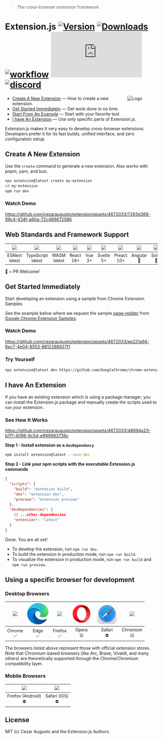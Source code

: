 [npm-version-image]: https://img.shields.io/npm/v/extension.svg?color=0971fe
[npm-version-url]: https://www.npmjs.com/package/extension
[downloads-image]: https://img.shields.io/npm/dm/extension.svg
[downloads-url]: https://npmjs.org/package/extension
[action-image]: https://github.com/extension-js/extension.js/actions/workflows/ci.yml/badge.svg?branch=main
[action-url]: https://github.com/extension-js/extension.js/actions
[coverage-image]: https://img.shields.io/codecov/c/github/extension-js/extension.js
[coverage-url]: https://codecov.io/github/extension-js/extension.js
[discord-image]: https://img.shields.io/discord/1253608412890271755?label=Discord&logo=discord&style=flat
[discord-url]: https://discord.gg/v9h2RgeTSN
[snyk-image]: https://snyk.io/test/github/extension-js/extension/badge.svg
[snyk-url]: https://snyk.io/test/github/extension-js/extension

> The cross-browser extension framework

# Extension.js [![Version][npm-version-image]][npm-version-url] [![Downloads][downloads-image]][downloads-url] [![workflow][action-image]][action-url] [![coverage][coverage-image]][coverage-url] [![discord][discord-image]][discord-url]

<img alt="Logo" align="right" src="https://github.com/user-attachments/assets/698a3b2e-c77a-4857-bd2a-1d2eb180120b" width="20%" />

- [Create A New Extension](#create-a-new-extension) — How to create a new extension.
- [Get Started Immediately](#get-started-immediately) — Get work done in no time.
- [Start From An Example](https://github.com/extension-js/extension.js/tree/main/examples) — Start with your favorite tool.
- [I have An Extension](#i-have-an-extension) — Use only specific parts of Extension.js.

Extension.js makes it very easy to develop cross-browser extensions.<br />Developers prefer it for its fast builds, unified interface, and zero configuration setup.

## Create A New Extension

Use the `create` command to generate a new extension. Also works with pnpm, yarn, and bun.

```bash
npx extension@latest create my-extension
cd my-extension
npm run dev
```

### Watch Demo

https://github.com/cezaraugusto/extension/assets/4672033/7263d368-99c4-434f-a60a-72c489672586

## Web Standards and Framework Support

<!-- For a preview of extensions running these technologies, see the [templates](https://templates.extension.land) website. -->

| <img src="https://github.com/cezaraugusto/extension.js/assets/4672033/a9e2541a-96f0-4caa-9fc9-5fc5c3e901c8" width="70"> | <img src="https://github.com/cezaraugusto/extension.js/assets/4672033/b42c5330-9e2a-4045-99c3-1f7d264dfaf4" width="70"> | <img src="https://github.com/cezaraugusto/extension.js/assets/4672033/f19edff3-9005-4f50-b05c-fba615896a7f" width="70"> | <img src="https://github.com/cezaraugusto/extension.js/assets/4672033/ff64721d-d145-4213-930d-e70193f8d57e" width="70"> | <img src="https://github.com/cezaraugusto/extension.js/assets/4672033/15f1314a-aa65-4ce2-a3f3-cf53c4f730cf" width="70"> | <img src="https://github.com/cezaraugusto/extension.js/assets/4672033/de1082fd-7cf6-4202-8c12-a5c3cd3e5b42" width="70"> | <img src="https://github.com/cezaraugusto/extension.js/assets/4672033/78e5fe3d-dc79-4aa2-954e-1a5973d1d9db" width="70"> | <img src="https://github.com/cezaraugusto/extension.js/assets/4672033/c5f8a127-3c2a-4ceb-bb46-948cf2c8bd89" width="70"> | <img src="https://github.com/cezaraugusto/extension.js/assets/4672033/8807efd9-93e5-4db5-a1d2-9ac524f7ecc2" width="70"> |
| :---------------------------------------------------------------------------------------------------------------------: | :---------------------------------------------------------------------------------------------------------------------: | :---------------------------------------------------------------------------------------------------------------------: | :---------------------------------------------------------------------------------------------------------------------: | :---------------------------------------------------------------------------------------------------------------------: | :---------------------------------------------------------------------------------------------------------------------: | :---------------------------------------------------------------------------------------------------------------------: | :---------------------------------------------------------------------------------------------------------------------: | :---------------------------------------------------------------------------------------------------------------------: |
|                                                    ESNext<br>latest                                                     |                                                  TypeScript<br>latest                                                   |                                                     WASM<br>latest                                                      |                                                      React<br>18+                                                       |                                                        Vue<br>3+                                                        |                                                      Svelte<br>5+                                                       |                                                      Preact<br>10+                                                      |                                                      Angular<br>👋                                                      |                                                       Solid<br>👋                                                       |

👋 = PR Welcome!

## Get Started Immediately

Start developing an extension using a sample from Chrome Extension Samples

See the example below where we request the sample [page-redder](https://github.com/GoogleChrome/chrome-extensions-samples/tree/main/functional-samples/sample.page-redder) from [Google Chrome Extension Samples](https://github.com/GoogleChrome/chrome-extensions-samples).

### Watch Demo

https://github.com/cezaraugusto/extension/assets/4672033/ee221a94-6ec7-4e04-8553-8812288927f1

### Try Yourself

```bash
npx extension@latest dev https://github.com/GoogleChrome/chrome-extensions-samples/tree/main/functional-samples/sample.page-redder --browser=edge
```

</details>

## I have An Extension

If you have an existing extension which is using a package manager, you can install the Extension.js package and manually create the scripts used to run your extension.

### See How It Works

https://github.com/cezaraugusto/extension/assets/4672033/48694a23-b7f1-4098-9c5d-eff49983739c

**Step 1 - Install extension as a `devDependency`**

```bash
npm install extension@latest --save-dev
```

**Step 2 - Link your npm scripts with the executable Extension.js commands**

```json
{
  "scripts": {
    "build": "extension build",
    "dev": "extension dev",
    "preview": "extension preview"
  },
  "devDependencies": {
    // ...other dependencies
    "extension": "latest"
  }
}
```

Done. You are all set!

- To develop the extension, run `npm run dev`.
- To build the extension in production mode, run `npm run build`.
- To visualize the extension in production mode, run `npm run build` and `npm run preview`.

## Using a specific browser for development

### Desktop Browsers

| <img src="https://raw.githubusercontent.com/alrra/browser-logos/main/src/chrome/chrome.svg" width="70"> | <img src="https://raw.githubusercontent.com/alrra/browser-logos/main/src/edge/edge.svg" width="70"> | <img src="https://raw.githubusercontent.com/alrra/browser-logos/main/src/firefox/firefox.svg" width="70"> | <img src="https://raw.githubusercontent.com/alrra/browser-logos/main/src/opera/opera.svg" width="70"> | <img src="https://raw.githubusercontent.com/alrra/browser-logos/main/src/safari/safari.svg" width="70"> | <img src="https://raw.githubusercontent.com/alrra/browser-logos/main/src/chromium/chromium.svg" width="70"> |
| :-----------------------------------------------------------------------------------------------------: | :-------------------------------------------------------------------------------------------------: | :-------------------------------------------------------------------------------------------------------: | :---------------------------------------------------------------------------------------------------: | :-----------------------------------------------------------------------------------------------------: | :---------------------------------------------------------------------------------------------------------: |
|                                              Chrome<br>✅                                               |                                             Edge<br>✅                                              |                                               Firefox<br>✅                                               |                                              Opera<br>☑️                                              |                                              Safari<br>⛔️                                              |                                               Chromium<br>☑️                                                |

The browsers listed above represent those with official extension stores. Note that Chromium-based browsers (like Arc, Brave, Vivaldi, and many others) are theoretically supported through the Chrome/Chromium compatibility layer.

### Mobile Browsers

| <img src="https://raw.githubusercontent.com/alrra/browser-logos/main/src/firefox/firefox.svg" width="70"> | <img src="https://raw.githubusercontent.com/alrra/browser-logos/main/src/safari-ios/safari-ios.svg" width="70"> |
| :-------------------------------------------------------------------------------------------------------: | :-------------------------------------------------------------------------------------------------------------: |
|                                         Firefox (Android)<br>⛔️                                          |                                               Safari (iOS)<br>⛔️                                               |

## License

MIT (c) Cezar Augusto and the Extension.js Authors.
